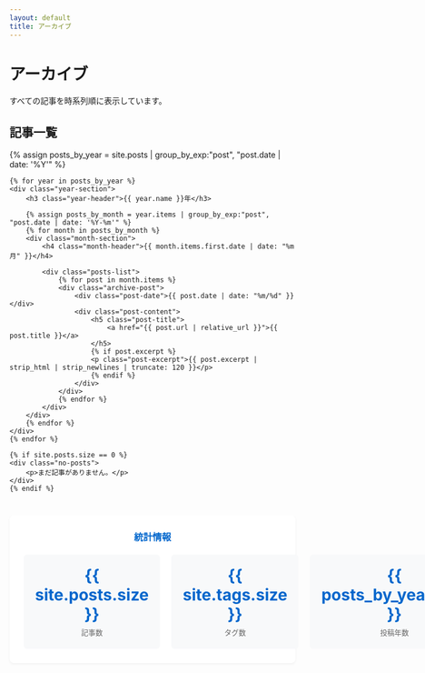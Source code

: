 ```yaml
---
layout: default
title: アーカイブ
---
```


# アーカイブ

すべての記事を時系列順に表示しています。

## 記事一覧

<div class="archive-container">
    {% assign posts_by_year = site.posts | group_by_exp:"post", "post.date | date: '%Y'" %}
    
    {% for year in posts_by_year %}
    <div class="year-section">
        <h3 class="year-header">{{ year.name }}年</h3>
        
        {% assign posts_by_month = year.items | group_by_exp:"post", "post.date | date: '%Y-%m'" %}
        {% for month in posts_by_month %}
        <div class="month-section">
            <h4 class="month-header">{{ month.items.first.date | date: "%m月" }}</h4>
            
            <div class="posts-list">
                {% for post in month.items %}
                <div class="archive-post">
                    <div class="post-date">{{ post.date | date: "%m/%d" }}</div>
                    <div class="post-content">
                        <h5 class="post-title">
                            <a href="{{ post.url | relative_url }}">{{ post.title }}</a>
                        </h5>
                        {% if post.excerpt %}
                        <p class="post-excerpt">{{ post.excerpt | strip_html | strip_newlines | truncate: 120 }}</p>
                        {% endif %}
                    </div>
                </div>
                {% endfor %}
            </div>
        </div>
        {% endfor %}
    </div>
    {% endfor %}
    
    {% if site.posts.size == 0 %}
    <div class="no-posts">
        <p>まだ記事がありません。</p>
    </div>
    {% endif %}
</div>

<div class="archive-stats">
    <h3>統計情報</h3>
    <div class="stats-grid">
        <div class="stat-item">
            <div class="stat-number">{{ site.posts.size }}</div>
            <div class="stat-label">記事数</div>
        </div>
        <div class="stat-item">
            <div class="stat-number">{{ site.tags.size }}</div>
            <div class="stat-label">タグ数</div>
        </div>
        <div class="stat-item">
            <div class="stat-number">{{ posts_by_year.size }}</div>
            <div class="stat-label">投稿年数</div>
        </div>
    </div>
</div>

<style>
.archive-container {
    max-width: 800px;
    margin: 0 auto 40px auto;
}

.year-section {
    margin-bottom: 40px;
}

.year-header {
    color: #0066cc;
    font-size: 1.6em;
    font-weight: 600;
    margin: 0 0 20px 0;
    padding-bottom: 10px;
    border-bottom: 3px solid #0066cc;
}

.month-section {
    margin-bottom: 30px;
    background: white;
    border-radius: 8px;
    padding: 20px;
    box-shadow: 0 2px 4px rgba(0, 0, 0, 0.05);
}

.month-header {
    color: #333;
    font-size: 1.2em;
    font-weight: 600;
    margin: 0 0 15px 0;
    color: #666;
}

.posts-list {
    display: flex;
    flex-direction: column;
    gap: 15px;
}

.archive-post {
    display: flex;
    gap: 20px;
    padding: 15px;
    border: 1px solid #eee;
    border-radius: 6px;
    transition: all 0.2s ease;
}

.archive-post:hover {
    box-shadow: 0 2px 8px rgba(0, 0, 0, 0.08);
    border-color: #ddd;
}

.post-date {
    flex-shrink: 0;
    width: 60px;
    color: #0066cc;
    font-weight: 600;
    font-size: 0.9em;
    text-align: center;
    padding: 8px;
    background: #f0f8ff;
    border-radius: 4px;
}

.post-content {
    flex: 1;
}

.post-title {
    margin: 0 0 8px 0;
    font-size: 1.1em;
    font-weight: 600;
}

.post-title a {
    color: #333;
    text-decoration: none;
    transition: color 0.2s ease;
}

.post-title a:hover {
    color: #0066cc;
    text-decoration: none;
}

.post-excerpt {
    color: #666;
    font-size: 0.9em;
    line-height: 1.5;
    margin: 0;
}

.archive-stats {
    background: white;
    border-radius: 8px;
    padding: 25px;
    box-shadow: 0 2px 4px rgba(0, 0, 0, 0.05);
    max-width: 800px;
    margin: 0 auto;
}

.archive-stats h3 {
    color: #0066cc;
    margin: 0 0 20px 0;
    text-align: center;
}

.stats-grid {
    display: grid;
    grid-template-columns: repeat(3, 1fr);
    gap: 20px;
}

.stat-item {
    text-align: center;
    padding: 20px;
    background: #f8f9fa;
    border-radius: 6px;
}

.stat-number {
    font-size: 2em;
    font-weight: bold;
    color: #0066cc;
    margin-bottom: 5px;
}

.stat-label {
    color: #666;
    font-size: 0.9em;
}

.no-posts {
    text-align: center;
    padding: 40px;
    color: #666;
    font-style: italic;
}

@media (max-width: 768px) {
    .archive-post {
        flex-direction: column;
        gap: 10px;
    }
    
    .post-date {
        width: auto;
        text-align: left;
    }
    
    .stats-grid {
        grid-template-columns: 1fr;
        gap: 15px;
    }
}
</style>
